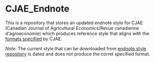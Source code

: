 # CJAE_Endnote

This is a repository that stores an updated endnote style for CJAE (Canadian Journal of Agricultural Economics/Revue canadienne d'agroeconomie) which produces reference style that aligns with the [formats specified](https://onlinelibrary.wiley.com/page/journal/17447976/homepage/forauthors.html) by CJAE. 

_Note_: The current style that can be downloaded from [endnote style repository](https://endnote.com/downloads/styles/?wpv_aux_current_post_id=12829&wpv_view_count=12764-TCPID12829&wpv_post_search=Canadian+Journal+of+Agricultural+Economics) is dated and does not produce the corret specified format.
